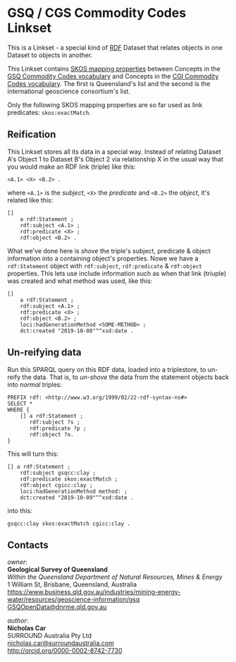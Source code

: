 # GSQ / CGS Commodity Codes Linkset
This is a Linkset - a special kind of [RDF](https://www.w3.org/RDF/) Dataset that relates objects in one Dataset to objects in another.

This Linkset contains [SKOS mapping properties](https://www.w3.org/TR/skos-reference/#mapping)
between Concepts in the [GSQ Commodity Codes vocabulary](http://linked.data.gov.au/def/gsq-commodity-codes) and Concepts in the [CGI Commodity Codes vocabulary](http://resource.geosciml.org/classifierscheme/cgi/2016.01/commodity-code). The first is Queensland's list and the second is the international geoscience consortium's list.

Only the following SKOS mapping properties are so far used as link predicates: `skos:exactMatch`.

## Reification
This Linkset stores all its data in a special way. Instead of relating Dataset A's Object 1 to Dataset B's Object 2 via relationship X in the usual way that you would make an RDF link (triple) like this:

```
<A.1> <X> <B.2> .
```
where `<A.1>` is the *subject*, `<X>` the *predicate* and `<B.2>` the *object*,  it's related like this:
```
[]
    a rdf:Statement ;
    rdf:subject <A.1> ;
    rdf:predicate <X> ;
    rdf:object <B.2> .
```
What we've done here is *shove* the triple's subject, predicate & object information into a containing object's properties. Nowe we have a `rdf:Statement` object with `rdf:subject`, `rdf:predicate` & `rdf:object` properties. This lets use include information such as when that link (triuple) was created and what method was used, like this:

```
[]
    a rdf:Statement ;
    rdf:subject <A.1> ;
    rdf:predicate <X> ;
    rdf:object <B.2> ;
    loci:hadGenerationMethod <SOME-METHOD> ;
    dct:created "2019-10-08"^^xsd:date .
```
## Un-reifying data
Run this SPARQL query on this RDF data, loaded into a triplestore, to un-reify the data. That is, to *un-shove* the data from the statement objects back into *normal* triples:
```
PREFIX rdf: <http://www.w3.org/1999/02/22-rdf-syntax-ns#>
SELECT * 
WHERE {
    [] a rdf:Statement ;
       rdf:subject ?s ;
       rdf:predicate ?p ;
       rdf:object ?o.
}
```
This will turn this:
```
[] a rdf:Statement ;
    rdf:subject gsqcc:clay ;
    rdf:predicate skos:exactMatch ;
    rdf:object cgicc:clay ;    
    loci:hadGenerationMethod method: ;
    dct:created "2019-10-09"^^xsd:date .
```
into this:
```
gsqcc:clay skos:exactMatch cgicc:clay .
```

## Contacts
*owner*:  
**Geological Survey of Queensland**  
*Within the Queensland Department of Natural Resources, Mines & Energy*  
1 William St, Brisbane, Queensland, Australia  
<https://www.business.qld.gov.au/industries/mining-energy-water/resources/geoscience-information/gsq>  
<GSQOpenData@dnrme.qld.gov.au>  

*author*:  
**Nicholas Car**  
SURROUND Australia Pty Ltd  
<nicholas.car@surroundaustralia.com>  
<http://orcid.org/0000-0002-8742-7730>  
